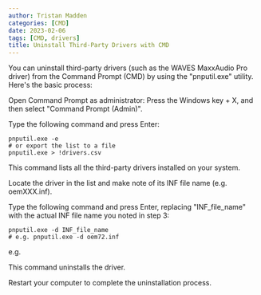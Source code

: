 ```yaml
---
author: Tristan Madden
categories: [CMD]
date: 2023-02-06
tags: [CMD, drivers]
title: Uninstall Third-Party Drivers with CMD
---
```


You can uninstall third-party drivers (such as the WAVES MaxxAudio Pro driver) from the Command Prompt (CMD) by using the "pnputil.exe" utility. Here's the basic process:

Open Command Prompt as administrator: Press the Windows key + X, and then select "Command Prompt (Admin)".

Type the following command and press Enter:

```Shell
pnputil.exe -e
# or export the list to a file
pnputil.exe > !drivers.csv
```

This command lists all the third-party drivers installed on your system.

Locate the driver in the list and make note of its INF file name (e.g. oemXXX.inf).

Type the following command and press Enter, replacing "INF_file_name" with the actual INF file name you noted in step 3:

```Shell
pnputil.exe -d INF_file_name
# e.g. pnputil.exe -d oem72.inf
```

e.g.

This command uninstalls the driver.

Restart your computer to complete the uninstallation process.